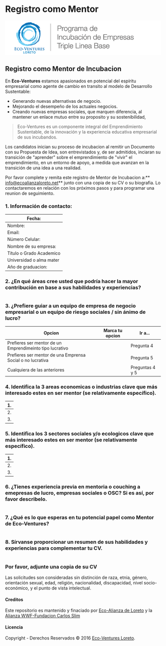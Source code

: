 # Registro como Mentor

![Eco-Ventures Loreto](../.gitbook/assets/eco-ventures_logo_1x1.png)

## Registro como Mentor de Incubacion

En **Eco-Ventures** estamos apasionados en potencial del espíritu empresarial como agente de cambio en transito al modelo de Desarrollo Sustentable:

* Generando nuevas alternativas de negocio.
* Mejorando el desempeño de los actuales negocios.
* Creando nuevas empresas sociales, que marquen diferencia, al mantener un enlace mutuo entre su proposito y su sostenibilidad, 

> Eco-Ventures es un componente integral del Emprendimiento Sustentable, de la innovación y la experiencia educativa empresarial de sus incubandos.

Los candidatos inician su proceso de incubacion al remitir un Documento con su Propuesta de Idea, son entrevistados y, de ser admitidos, inciaran su transición de "aprender" sobre el emprendimiento de "vivir" el emprendimiento, en un entorno de apoyo, a medida que avanzan en la transición de una idea a una realidad.

Por favor complete y remita este registro de Mentor de Incubacion a:** info@ecoalianzaloreto.net** junto con una copia de su CV o su biografia. Lo contactaremos en relación con los próximos pasos y para programar una reunion de seguimiento.

### 1. Información de contacto:

| Fecha: |
| --- |
| Nombre: |
| Email: |
| Número Celular: |
| Nombre de su empresa: |
| Título o Grado Academico |
| Universidad o alma mater |
| Año de graduacion: |

### 2. ¿En qué áreas cree usted que podría hacer la mayor contribución en base a sus habilidades y experiencias?

```text

```

### 3. ¿Prefiere guiar a un equipo de empresa de negocio empresarial o un equipo de riesgo sociales / sin ánimo de lucro?

| Opcion | Marca tu opcion | Ir a... |
| --- | --- | --- |
| Prefieres ser mentor de un Emprendimeinto tipo lucrativo |  | Pregunta 4 |
| Prefieres ser mentor de una Emprensa Social o no lucrativa |  | Pregunta 5 |
| Cualquiera de las anteriores |  | Preguntas 4 y 5 |

### 4. Identifica la 3 areas economicas o industrias clave que más interesado estes en ser mentor \(se relativamente específico\).

| 1. |
| --- |
| 2. |
| 3. |

### 5. Identifica los 3 sectores sociales y/o ecologicos clave que más interesado estes en ser mentor \(se relativamente específico\).

| 1. |
| --- |
| 2. |
| 3. |

### 6. ¿Tienes experiencia previa en mentoria o couching a emepresas de lucro, empresas sociales o OSC? Si es así, por favor describelo.

```text

```

### 7. ¿Qué es lo que esperas en tu potencial papel como Mentor de Eco-Ventures?

```text

```

### 8. Sírvanse proporcionar un resumen de sus habilidades y experiencias para complementar tu CV.

```text

```

### Por favor, adjunte una copia de su CV

Las solicitudes son consideradas sin distinción de raza, etnia, género, orientación sexual, edad, religión, nacionalidad, discapacidad, nivel socio-económico, y el punto de vista intelectual.

#### Creditos

Este repositorio es mantenido y finaciado por [Eco-Alianza de Loreto](http://ecoalianzaloreto.org) y la [Alianza WWF-Fundacion Carlos Slim](http://www.wwf.org.mx/quienes_somos/nuestras_alianzas/alianza_wwf_fundacion_carlos_slim/)

#### Licencia

Copyright - Derechos Reservados © 2016 [Eco-Ventures Loreto](http://ecoventures.strikingly.com).


